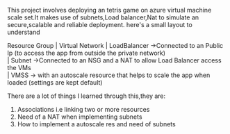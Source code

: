 This project involves deploying an tetris game
on azure virtual machine scale set.It makes use of subnets,Load balancer,Nat to simulate an secure,scalable and reliable deployment.
here's a small layout to understand

Resource Group
     |
Virtual Network
     |
LoadBalancer ->Connected to an Public Ip (to access the app from outside the private network)   
     |
   Subnet  ->Connected to an NSG and a NAT to allow Load Balancer access the VMs  
     |
    VMSS  -> with an autoscale resource that helps to scale the app when loaded (settings are kept default)

There are a lot of things I learned through this,they are: 
1) Associations i.e linking two or more resources
2) Need of a NAT when implementing subnets
3) How to implement a autoscale res and need of subnets
